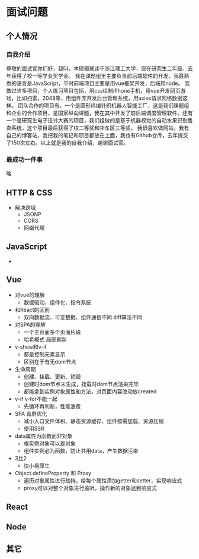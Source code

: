 # 面试问题

## 个人情况

### 自我介绍

尊敬的面试官你们好，我叫，本硕都就读于浙江理工大学，现在研究生二年级，去年获得了校一等学业奖学金。
我在课题组里主要负责前后端软件的开发，我最熟悉的语言是JavaScript，平时前端项目主要是用vue框架开发，后端用node。
我做过许多项目，个人练习项目包括，用css绘制iPhone手机，用vue开发网页游戏，比如扫雷，2048等，用组件库开发后台管理系统，用axios请求网络数据这样。
团队合作的项目有，一个是圆形纬编针织机器人智能工厂，这是我们课题组和企业的合作项目，是国家纵向课题，我在其中开发了前后端调度管理软件。还有一个是研究生电子设计大赛的项目，我们组做的是基于机器视觉的自动水果识别售卖系统，这个项目最后获得了校二等奖和华东区三等奖。
我很喜欢做网站，我有自己的博客站，我把我的笔记和项目都放在上面，我也有Github仓库，去年提交了150次左右。以上就是我的自我介绍，谢谢面试官。

### 最成功一件事

略

## HTTP & CSS

- 解决跨域
  - JSONP
  - CORS
  - 网络代理



## JavaScript

- 


## Vue

- 对vue的理解
  - 数据驱动、组件化、指令系统
- 和React的区别
  - 双向数据流、可变数据、组件通信不同 diff算法不同
- 对SPA的理解
  - 一个主页面多个页面片段
  - 哈希模式 局部刷新
- v-show和v-if
  - 都是控制元素显示
  - 区别在于有无dom节点
- 生命周期
  - 创建、挂载、更新、销毁
  - 创建时dom节点未生成，挂载时dom节点渲染完毕
  - 都能拿到实例对象属性和方法，对页面内容改动放created
- v-if v-for不能一起
  - 先循环再判断，性能浪费
- SPA 首屏优化
  - 减小入口文件体积、静态资源缓存、组件按需加载、资源压缩
  - 使用SSR
- data属性为函数而非对象
  - 根实例对象可以是对象
  - 组件实例必为函数，防止共用data，产生数据污染
- 3比2
  - 快小易原生
- Object.defineProperty 和 Proxy
  - 遍历对象属性进行劫持，给每个属性添加getter和setter，实现响应式
  - proxy可以对整个对象进行监听，操作新的对象达到响应式


## React


## Node

## 其它